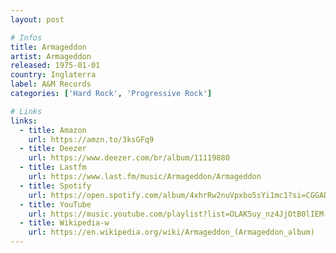 ```yaml
---
layout: post

# Infos
title: Armageddon
artist: Armageddon
released: 1975-01-01
country: Inglaterra
label: A&M Records
categories: ['Hard Rock', 'Progressive Rock']

# Links
links:
  - title: Amazon
    url: https://amzn.to/3ksGFq9
  - title: Deezer
    url: https://www.deezer.com/br/album/11119880
  - title: Lastfm
    url: https://www.last.fm/music/Armageddon/Armageddon
  - title: Spotify
    url: https://open.spotify.com/album/4xhrRw2nuVpxbo5sYi1mc1?si=CGGADf_1RQO1Vrri8TKfog
  - title: YouTube
    url: https://music.youtube.com/playlist?list=OLAK5uy_nz4JjOtB0lIEM--bmbfu-YtE0A9lmwol8
  - title: Wikipedia-w
    url: https://en.wikipedia.org/wiki/Armageddon_(Armageddon_album)
---
```

